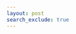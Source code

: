 ```yaml
---
layout: post
search_exclude: true
---
```


<script>
window.onload = function() {
    // similar behavior as clicking on a link
    window.location.href = "/GLADV2Frontend/login";
}
</script>